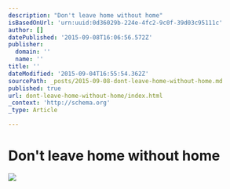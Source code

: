 ```yaml
---
description: "Don't leave home without home"
isBasedOnUrl: 'urn:uuid:0d36029b-224e-4fc2-9c0f-39d03c95111c'
author: []
datePublished: '2015-09-08T16:06:56.572Z'
publisher:
  domain: ''
  name: ''
title: ''
dateModified: '2015-09-04T16:55:54.362Z'
sourcePath: _posts/2015-09-08-dont-leave-home-without-home.md
published: true
url: dont-leave-home-without-home/index.html
_context: 'http://schema.org'
_type: Article

---
```

# Don't leave home without home
![](https://the-grid-user-content.s3-us-west-2.amazonaws.com/0d5e39ad-9afe-4794-ba2a-f9f5c0c1b35e.png)